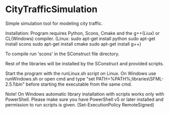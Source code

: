 # CityTrafficSimulation
Simple simulation tool for modeling city traffic.

Installation:
Program requires Python, Scons, Cmake and the g++(Liux) or CL(Windows) compiler.
(Linux:
sudo apt-get install python
sudo apt-get install scons
sudo apt-get install cmake
sudo apt-get install g++)

To compile run 'scons' in the SConstruct file directory.

Rest of the libraries will be installed by the SConstruct and provided scripts.

Start the program with the runLinux.sh script on Linux.
On Windows use runWindows.sh or open cmd and type "set PATH=%PATH%;libraries\SFML-2.5.1\bin" before starting the executable from the same cmd.

Note!
On Windows automatic library installation with scripts works only with PowerShell.
Please make sure you have PowerShell v5 or later installed and permission to run scripts is given.
(Set-ExecutionPolicy RemoteSigned)

